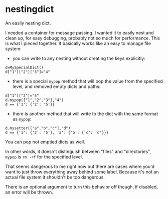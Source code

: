 # nestingdict
An easily nesting dict.

I needed a container for message passing. I wanted it to easily nest and clean up, for easy debugging, probably not so much for performance. This is what I pieced together. It basically works like an easy to manage file system:

 - you can write to any nesting without creating the keys explicitly:

```
d=MySpecialDict()
d["1"]["2"]["3"]="4"
```



 - there is a special `mypop` method that will pop the value from the specified level, and removed empty dicts and paths:

```
d["1"]["2"]="5"
d.mypop(["1","2","3"],"4")
d == {'1': {'2': '5'}}
```

- there is another method that will write to the dict with the same format as `mypop`:


```
d.mysetter(["a","b","c"],"d")
d == {'1': {'2': '5'}, 'a': {'b': {'c': 'd'}}}
```

You can pop not emptied dicts as well. 

In other words, it doesn't distinguish between "files" and "directories", `mypop` is `rm -rf` for the specified level.

That seems dangerous to me right now but there are cases where you'd want to just throw everything away behind some label. Because it's not an actual file system it shouldn't be too dangerous.

There is an optional argument to turn this behavior off though, if disabled, an error will be thrown.
